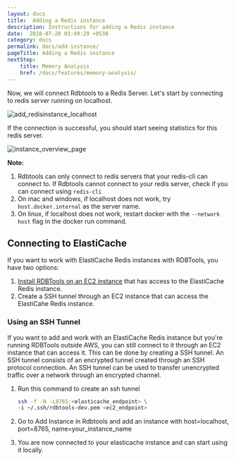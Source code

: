 ```yaml
---
layout: docs
title:  Adding a Redis instance
description: Instructions for adding a Redis instance
date:  2018-07-20 03:49:29 +0530
category: docs
permalink: docs/add-instance/
pageTitle: Adding a Redis instance
nextStep:
    title: Memory Analysis
    href: /docs/features/memory-analysis/
---
```


Now, we will connect Rdbtools to a Redis Server. Let's start by connecting to redis server running on localhost.

![add_redisinstance_localhost](/images/ri/add_redisinstance_localhost.png)

If the connection is successful, you should start seeing statistics for this redis server.

![instance_overview_page](/images/ri/instance_overview_page.png)

**Note:**

1. Rdbtools can only connect to redis servers that your redis-cli can connect to. If Rdbtools cannot connect to your redis server, check if you can connect using `redis-cli`
1. On mac and windows, if localhost does not work, try `host.docker.internal` as the server name.
1. On linux, if localhost does not work, restart docker with the `--network host` flag in the docker run command.


## Connecting to ElastiCache

If you want to work with ElastiCache Redis instances with RDBTools, you have two options:

1. [Install RDBTools on an EC2 instance](/docs/install/ec2/) that has access to the ElastiCache Redis instance.
1. Create a SSH tunnel through an EC2 instance that can access the ElastiCahe Redis instance.

### Using an SSH Tunnel

If you want to add and work with an ElastiCache Redis instance but you're running RDBTools outside AWS, you  can still connect to it through an EC2 instance that can access it. This can be done by creating a SSH tunnel. An SSH tunnel consists of an encrypted tunnel created through an SSH protocol connection. An SSH tunnel can be used to transfer unencrypted traffic over a network through an encrypted channel.

1. Run this command to create an ssh tunnel
	```bash
	ssh -f -N -L8765:<elasticache_endpoint> \
	-i ~/.ssh/rdbtools-dev.pem <ec2_endpoint>
	```
		

1. Go to Add Instance in Rdbtools and add an instance with host=localhost, port=8765, 
   name=your_instance_name

1. You are now connected to your elasticache instance and can start using it locally.